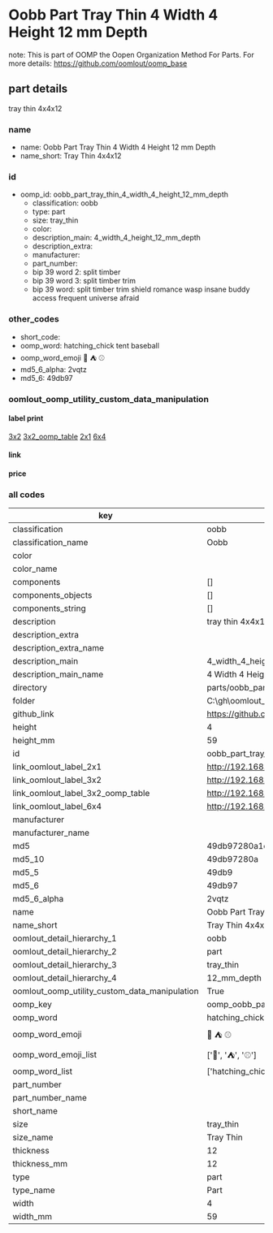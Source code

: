 # Oobb Part Tray Thin 4 Width 4 Height 12 mm Depth  

note: This is part of OOMP the Oopen Organization Method For Parts. For more details: https://github.com/oomlout/oomp_base

##  part details
  



tray thin 4x4x12



### name
* name: Oobb Part Tray Thin 4 Width 4 Height 12 mm Depth
* name_short: Tray Thin 4x4x12 
### id
* oomp_id: oobb_part_tray_thin_4_width_4_height_12_mm_depth
  * classification: oobb
  * type: part
  * size: tray_thin
  * color: 
  * description_main: 4_width_4_height_12_mm_depth
  * description_extra: 
  * manufacturer: 
  * part_number: 
  * bip 39 word 2: split timber
  * bip 39 word 3: split timber trim
  * bip 39 word: split timber trim shield romance wasp insane buddy access frequent universe afraid

### other_codes
* short_code: 
* oomp_word: hatching_chick tent baseball
* oomp_word_emoji :hatching_chick: :tent: :baseball:
* md5_6_alpha: 2vqtz
* md5_6: 49db97






### oomlout_oomp_utility_custom_data_manipulation
#### label print
[3x2](http://192.168.1.245:1112/?label=oomp%202vqtz)
[3x2_oomp_table](http://192.168.1.108:1112/?label=oomp%202vqtz)
[2x1](http://192.168.1.242:1112/?label=oomp%202vqtz)
[6x4](http://192.168.1.55:1112/?label=oomp%202vqtz)    

#### link

                              

#### price







### all codes 
| key | value |  
| --- | --- |  
| classification | oobb |  
| classification_name | Oobb |  
| color |  |  
| color_name |  |  
| components | [] |  
| components_objects | [] |  
| components_string | [] |  
| description | tray thin 4x4x12 |  
| description_extra |  |  
| description_extra_name |  |  
| description_main | 4_width_4_height_12_mm_depth |  
| description_main_name | 4 Width 4 Height 12 mm Depth |  
| directory | parts/oobb_part_tray_thin_4_width_4_height_12_mm_depth |  
| folder | C:\gh\oomlout_oobb_version_4_generated_parts\things\oobb_part_tray_thin_4_width_4_height_12_mm_depth |  
| github_link | https://github.com/oomlout/oomlout_oomp_part_src/tree/main/parts/oobb_part_tray_thin_4_width_4_height_12_mm_depth |  
| height | 4 |  
| height_mm | 59 |  
| id | oobb_part_tray_thin_4_width_4_height_12_mm_depth |  
| link_oomlout_label_2x1 | http://192.168.1.242:1112/?label=oomp%202vqtz |  
| link_oomlout_label_3x2 | http://192.168.1.245:1112/?label=oomp%202vqtz |  
| link_oomlout_label_3x2_oomp_table | http://192.168.1.108:1112/?label=oomp%202vqtz |  
| link_oomlout_label_6x4 | http://192.168.1.55:1112/?label=oomp%202vqtz |  
| manufacturer |  |  
| manufacturer_name |  |  
| md5 | 49db97280a1d6e9fde5dcc5bd1788e91 |  
| md5_10 | 49db97280a |  
| md5_5 | 49db9 |  
| md5_6 | 49db97 |  
| md5_6_alpha | 2vqtz |  
| name | Oobb Part Tray Thin 4 Width 4 Height 12 mm Depth |  
| name_short | Tray Thin 4x4x12  |  
| oomlout_detail_hierarchy_1 | oobb |  
| oomlout_detail_hierarchy_2 | part |  
| oomlout_detail_hierarchy_3 | tray_thin |  
| oomlout_detail_hierarchy_4 | 12_mm_depth |  
| oomlout_oomp_utility_custom_data_manipulation | True |  
| oomp_key | oomp_oobb_part_tray_thin_4_width_4_height_12_mm_depth |  
| oomp_word | hatching_chick tent baseball |  
| oomp_word_emoji | :hatching_chick: :tent: :baseball: |  
| oomp_word_emoji_list | [':hatching_chick:', ':tent:', ':baseball:'] |  
| oomp_word_list | ['hatching_chick', 'tent', 'baseball'] |  
| part_number |  |  
| part_number_name |  |  
| short_name |  |  
| size | tray_thin |  
| size_name | Tray Thin |  
| thickness | 12 |  
| thickness_mm | 12 |  
| type | part |  
| type_name | Part |  
| width | 4 |  
| width_mm | 59 |  
